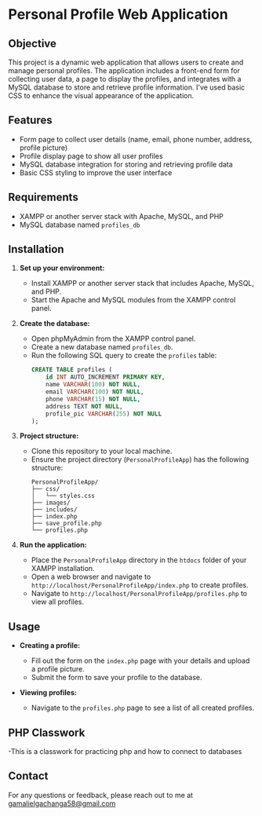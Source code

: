 # Personal Profile Web Application

## Objective

This project is a dynamic web application that allows users to create and manage personal profiles. The application includes a front-end form for collecting user data, a page to display the profiles, and integrates with a MySQL database to store and retrieve profile information. I've used basic CSS to enhance the visual appearance of the application.

## Features

- Form page to collect user details (name, email, phone number, address, profile picture)
- Profile display page to show all user profiles
- MySQL database integration for storing and retrieving profile data
- Basic CSS styling to improve the user interface

## Requirements

- XAMPP or another server stack with Apache, MySQL, and PHP
- MySQL database named `profiles_db`

## Installation

1. **Set up your environment:**
    - Install XAMPP or another server stack that includes Apache, MySQL, and PHP.
    - Start the Apache and MySQL modules from the XAMPP control panel.

2. **Create the database:**
    - Open phpMyAdmin from the XAMPP control panel.
    - Create a new database named `profiles_db`.
    - Run the following SQL query to create the `profiles` table:
        ```sql
        CREATE TABLE profiles (
            id INT AUTO_INCREMENT PRIMARY KEY,
            name VARCHAR(100) NOT NULL,
            email VARCHAR(100) NOT NULL,
            phone VARCHAR(15) NOT NULL,
            address TEXT NOT NULL,
            profile_pic VARCHAR(255) NOT NULL
        );
        ```

3. **Project structure:**
    - Clone this repository to your local machine.
    - Ensure the project directory (`PersonalProfileApp`) has the following structure:
        ```
        PersonalProfileApp/
        ├── css/
        │   └── styles.css
        ├── images/
        ├── includes/
        ├── index.php
        ├── save_profile.php
        └── profiles.php
        ```

4. **Run the application:**
    - Place the `PersonalProfileApp` directory in the `htdocs` folder of your XAMPP installation.
    - Open a web browser and navigate to `http://localhost/PersonalProfileApp/index.php` to create profiles.
    - Navigate to `http://localhost/PersonalProfileApp/profiles.php` to view all profiles.

## Usage

- **Creating a profile:**
    - Fill out the form on the `index.php` page with your details and upload a profile picture.
    - Submit the form to save your profile to the database.

- **Viewing profiles:**
    - Navigate to the `profiles.php` page to see a list of all created profiles.

## PHP Classwork
  -This is a classwork for practicing php and how to connect to databases
## Contact

For any questions or feedback, please reach out to me at gamalielgachanga58@gmail.com